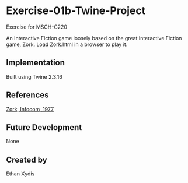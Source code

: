 # Exercise-01b-Twine-Project

Exercise for MSCH-C220

An Interactive Fiction game loosely based on the great Interactive Fiction game, Zork. Load Zork.html in a browser to play it.

## Implementation
Built using Twine 2.3.16

## References
[Zork, Infocom, 1977](https://www.pcjs.org/software/pcx86/game/infocom/zork1/)

## Future Development
None

## Created by 
Ethan Xydis
